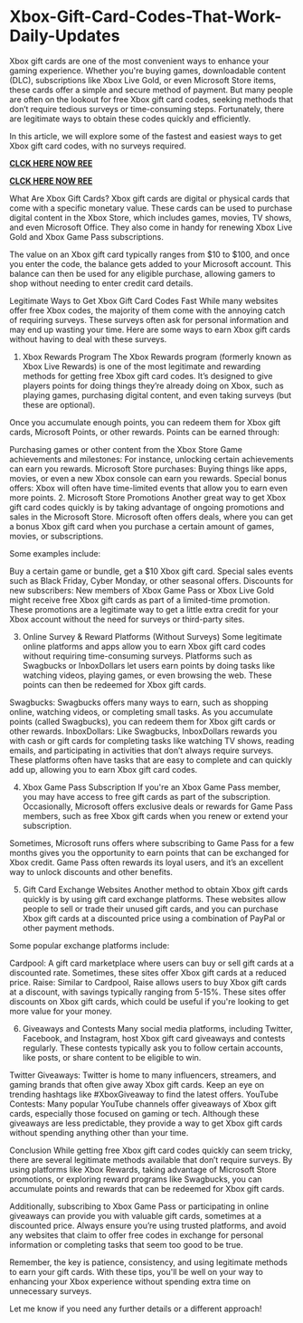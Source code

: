 # Xbox-Gift-Card-Codes-That-Work-Daily-Updates
Xbox gift cards are one of the most convenient ways to enhance your gaming experience. Whether you're buying games, downloadable content (DLC), subscriptions like Xbox Live Gold, or even Microsoft Store items, these cards offer a simple and secure method of payment. But many people are often on the lookout for free Xbox gift card codes, seeking methods that don’t require tedious surveys or time-consuming steps. Fortunately, there are legitimate ways to obtain these codes quickly and efficiently.

In this article, we will explore some of the fastest and easiest ways to get Xbox gift card codes, with no surveys required.

**[CLCK HERE NOW REE](https://tinyurl.com/xboxgiftcard2025)**

**[CLCK HERE NOW REE](https://tinyurl.com/xboxgiftcard2025)**

What Are Xbox Gift Cards?
Xbox gift cards are digital or physical cards that come with a specific monetary value. These cards can be used to purchase digital content in the Xbox Store, which includes games, movies, TV shows, and even Microsoft Office. They also come in handy for renewing Xbox Live Gold and Xbox Game Pass subscriptions.

The value on an Xbox gift card typically ranges from $10 to $100, and once you enter the code, the balance gets added to your Microsoft account. This balance can then be used for any eligible purchase, allowing gamers to shop without needing to enter credit card details.

Legitimate Ways to Get Xbox Gift Card Codes Fast
While many websites offer free Xbox codes, the majority of them come with the annoying catch of requiring surveys. These surveys often ask for personal information and may end up wasting your time. Here are some ways to earn Xbox gift cards without having to deal with these surveys.

1. Xbox Rewards Program
The Xbox Rewards program (formerly known as Xbox Live Rewards) is one of the most legitimate and rewarding methods for getting free Xbox gift card codes. It’s designed to give players points for doing things they’re already doing on Xbox, such as playing games, purchasing digital content, and even taking surveys (but these are optional).

Once you accumulate enough points, you can redeem them for Xbox gift cards, Microsoft Points, or other rewards. Points can be earned through:

Purchasing games or other content from the Xbox Store
Game achievements and milestones: For instance, unlocking certain achievements can earn you rewards.
Microsoft Store purchases: Buying things like apps, movies, or even a new Xbox console can earn you rewards.
Special bonus offers: Xbox will often have time-limited events that allow you to earn even more points.
2. Microsoft Store Promotions
Another great way to get Xbox gift card codes quickly is by taking advantage of ongoing promotions and sales in the Microsoft Store. Microsoft often offers deals, where you can get a bonus Xbox gift card when you purchase a certain amount of games, movies, or subscriptions.

Some examples include:

Buy a certain game or bundle, get a $10 Xbox gift card.
Special sales events such as Black Friday, Cyber Monday, or other seasonal offers.
Discounts for new subscribers: New members of Xbox Game Pass or Xbox Live Gold might receive free Xbox gift cards as part of a limited-time promotion.
These promotions are a legitimate way to get a little extra credit for your Xbox account without the need for surveys or third-party sites.

3. Online Survey & Reward Platforms (Without Surveys)
Some legitimate online platforms and apps allow you to earn Xbox gift card codes without requiring time-consuming surveys. Platforms such as Swagbucks or InboxDollars let users earn points by doing tasks like watching videos, playing games, or even browsing the web. These points can then be redeemed for Xbox gift cards.

Swagbucks: Swagbucks offers many ways to earn, such as shopping online, watching videos, or completing small tasks. As you accumulate points (called Swagbucks), you can redeem them for Xbox gift cards or other rewards.
InboxDollars: Like Swagbucks, InboxDollars rewards you with cash or gift cards for completing tasks like watching TV shows, reading emails, and participating in activities that don’t always require surveys.
These platforms often have tasks that are easy to complete and can quickly add up, allowing you to earn Xbox gift card codes.

4. Xbox Game Pass Subscription
If you're an Xbox Game Pass member, you may have access to free gift cards as part of the subscription. Occasionally, Microsoft offers exclusive deals or rewards for Game Pass members, such as free Xbox gift cards when you renew or extend your subscription.

Sometimes, Microsoft runs offers where subscribing to Game Pass for a few months gives you the opportunity to earn points that can be exchanged for Xbox credit. Game Pass often rewards its loyal users, and it’s an excellent way to unlock discounts and other benefits.

5. Gift Card Exchange Websites
Another method to obtain Xbox gift cards quickly is by using gift card exchange platforms. These websites allow people to sell or trade their unused gift cards, and you can purchase Xbox gift cards at a discounted price using a combination of PayPal or other payment methods.

Some popular exchange platforms include:

Cardpool: A gift card marketplace where users can buy or sell gift cards at a discounted rate. Sometimes, these sites offer Xbox gift cards at a reduced price.
Raise: Similar to Cardpool, Raise allows users to buy Xbox gift cards at a discount, with savings typically ranging from 5-15%.
These sites offer discounts on Xbox gift cards, which could be useful if you're looking to get more value for your money.

6. Giveaways and Contests
Many social media platforms, including Twitter, Facebook, and Instagram, host Xbox gift card giveaways and contests regularly. These contests typically ask you to follow certain accounts, like posts, or share content to be eligible to win.

Twitter Giveaways: Twitter is home to many influencers, streamers, and gaming brands that often give away Xbox gift cards. Keep an eye on trending hashtags like #XboxGiveaway to find the latest offers.
YouTube Contests: Many popular YouTube channels offer giveaways of Xbox gift cards, especially those focused on gaming or tech.
Although these giveaways are less predictable, they provide a way to get Xbox gift cards without spending anything other than your time.

Conclusion
While getting free Xbox gift card codes quickly can seem tricky, there are several legitimate methods available that don’t require surveys. By using platforms like Xbox Rewards, taking advantage of Microsoft Store promotions, or exploring reward programs like Swagbucks, you can accumulate points and rewards that can be redeemed for Xbox gift cards.

Additionally, subscribing to Xbox Game Pass or participating in online giveaways can provide you with valuable gift cards, sometimes at a discounted price. Always ensure you’re using trusted platforms, and avoid any websites that claim to offer free codes in exchange for personal information or completing tasks that seem too good to be true.

Remember, the key is patience, consistency, and using legitimate methods to earn your gift cards. With these tips, you'll be well on your way to enhancing your Xbox experience without spending extra time on unnecessary surveys.

Let me know if you need any further details or a different approach!

